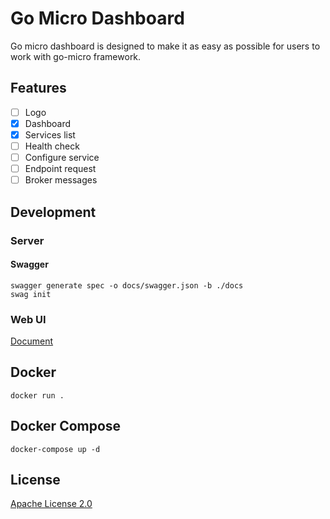# Go Micro Dashboard

Go micro dashboard is designed to make it as easy as possible for users to work with go-micro framework.

## Features

- [ ] Logo
- [x] Dashboard
- [x] Services list
- [ ] Health check
- [ ] Configure service
- [ ] Endpoint request
- [ ] Broker messages

## Development

### Server

#### Swagger

```
swagger generate spec -o docs/swagger.json -b ./docs
swag init
```

### Web UI

[Document](https://github.com/xpunch/go-micro-dashboard/tree/main/frontend)

## Docker

```
docker run .
```

## Docker Compose

```
docker-compose up -d
```

## License

[Apache License 2.0](./LICENSE)
